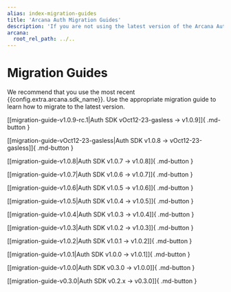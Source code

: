 ```yaml
---
alias: index-migration-guides
title: 'Arcana Auth Migration Guides'
description: 'If you are not using the latest version of the Arcana Auth SDK, we strongly recommend that you migrate to the latest release.'
arcana:
  root_rel_path: ../..
---
```


# Migration Guides

We recommend that you use the most recent {{config.extra.arcana.sdk_name}}. Use the appropriate migration guide to learn how to migrate to the latest version.

[[migration-guide-v1.0.9-rc.1|Auth SDK vOct12-23-gasless -> v1.0.9]]{ .md-button }

[[migration-guide-vOct12-23-gasless|Auth SDK v1.0.8 -> vOct12-23-gasless]]{ .md-button }

[[migration-guide-v1.0.8|Auth SDK v1.0.7 -> v1.0.8]]{ .md-button }

[[migration-guide-v1.0.7|Auth SDK v1.0.6 -> v1.0.7]]{ .md-button }

[[migration-guide-v1.0.6|Auth SDK v1.0.5 -> v1.0.6]]{ .md-button }

[[migration-guide-v1.0.5|Auth SDK v1.0.4 -> v1.0.5]]{ .md-button }

[[migration-guide-v1.0.4|Auth SDK v1.0.3 -> v1.0.4]]{ .md-button }

[[migration-guide-v1.0.3|Auth SDK v1.0.2 -> v1.0.3]]{ .md-button }

[[migration-guide-v1.0.2|Auth SDK v1.0.1 -> v1.0.2]]{ .md-button }

[[migration-guide-v1.0.1|Auth SDK v1.0.0 -> v1.0.1]]{ .md-button }

[[migration-guide-v1.0.0|Auth SDK v0.3.0 -> v1.0.0]]{ .md-button }

[[migration-guide-v0.3.0|Auth SDK v0.2.x -> v0.3.0]]{ .md-button }
